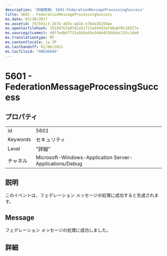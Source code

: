 ```yaml
---
description: '詳細情報: 5601-FederationMessageProcessingSuccess'
title: 5601 - FederationMessageProcessingSuccess
ms.date: 03/30/2017
ms.assetid: 767591c3-2674-4d7e-a61b-e76da3b159ae
ms.openlocfilehash: 1919d7b7a87d1a51713a49dd3af48a070c28527e
ms.sourcegitcommit: ddf7edb67715a5b9a45e3dd44536dabc153c1de0
ms.translationtype: MT
ms.contentlocale: ja-JP
ms.lasthandoff: 02/06/2021
ms.locfileid: "99636040"
---
```

# <a name="5601---federationmessageprocessingsuccess"></a>5601 - FederationMessageProcessingSuccess

## <a name="properties"></a>プロパティ  
  
|||  
|-|-|  
|id|5601|  
|Keywords|セキュリティ|  
|Level|"詳細"|  
|チャネル|Microsoft-Windows-Application Server-Applications/Debug|  
  
## <a name="description"></a>説明  

 このイベントは、フェデレーション メッセージの処理に成功すると生成されます。  
  
## <a name="message"></a>Message  

 フェデレーション メッセージの処理に成功しました。  
  
## <a name="details"></a>詳細
